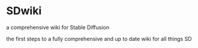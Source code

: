 # SDwiki
a comprehensive wiki for Stable Diffusion

the first steps to a fully comprehensive and up to date wiki for all things SD
